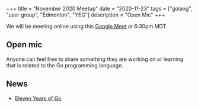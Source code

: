 +++
title = "November 2020 Meetup"
date = "2020-11-23"
tags = ["golang", "user group", "Edmonton", "YEG"]
description = "Open Mic"
+++

We will be meeting online using this [Google Meet](https://meet.google.com/kac-pexq-tvb) at 6:30pm MDT.

## Open mic

Anyone can feel free to share something they are working on or learning  that is related to the Go programming language.

## News

* [Eleven Years of Go](https://blog.golang.org/11years)
